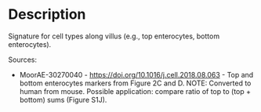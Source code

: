 
# Description

Signature for cell types along villus (e.g., top enterocytes, bottom enterocytes).

Sources:
* MoorAE-30270040 - https://doi.org/10.1016/j.cell.2018.08.063 - Top and bottom enterocytes markers from Figure 2C and D. NOTE: Converted to human from mouse. Possible application: compare ratio of top to (top + bottom) sums (Figure S1J).
